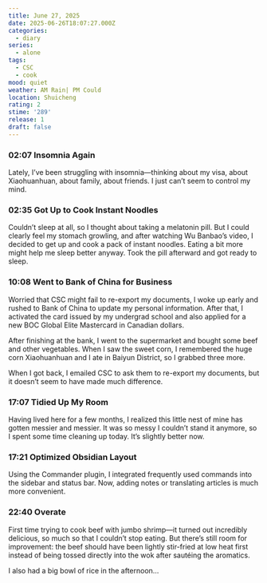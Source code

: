 ```yaml
---
title: June 27, 2025
date: 2025-06-26T18:07:27.000Z
categories:
  - diary
series:
  - alone
tags:
  - CSC
  - cook
mood: quiet
weather: AM Rain| PM Could
location: Shuicheng
rating: 2
stime: '289'
release: 1
draft: false
---
```


### 02:07 Insomnia Again  

Lately, I’ve been struggling with insomnia—thinking about my visa, about Xiaohuanhuan, about family, about friends. I just can’t seem to control my mind.  

### 02:35 Got Up to Cook Instant Noodles  

Couldn’t sleep at all, so I thought about taking a melatonin pill. But I could clearly feel my stomach growling, and after watching Wu Banbao’s video, I decided to get up and cook a pack of instant noodles. Eating a bit more might help me sleep better anyway. Took the pill afterward and got ready to sleep.  

### 10:08 Went to Bank of China for Business  

Worried that CSC might fail to re-export my documents, I woke up early and rushed to Bank of China to update my personal information. After that, I activated the card issued by my undergrad school and also applied for a new BOC Global Elite Mastercard in Canadian dollars.  

After finishing at the bank, I went to the supermarket and bought some beef and other vegetables. When I saw the sweet corn, I remembered the huge corn Xiaohuanhuan and I ate in Baiyun District, so I grabbed three more.  

When I got back, I emailed CSC to ask them to re-export my documents, but it doesn’t seem to have made much difference.  

### 17:07 Tidied Up My Room  

Having lived here for a few months, I realized this little nest of mine has gotten messier and messier. It was so messy I couldn’t stand it anymore, so I spent some time cleaning up today. It’s slightly better now.  

### 17:21 Optimized Obsidian Layout  

Using the Commander plugin, I integrated frequently used commands into the sidebar and status bar. Now, adding notes or translating articles is much more convenient.  

### 22:40 Overate  

First time trying to cook beef with jumbo shrimp—it turned out incredibly delicious, so much so that I couldn’t stop eating. But there’s still room for improvement: the beef should have been lightly stir-fried at low heat first instead of being tossed directly into the wok after sautéing the aromatics.  

I also had a big bowl of rice in the afternoon… 